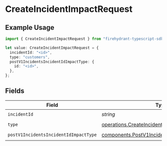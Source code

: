 # CreateIncidentImpactRequest

## Example Usage

```typescript
import { CreateIncidentImpactRequest } from "firehydrant-typescript-sdk/models/operations";

let value: CreateIncidentImpactRequest = {
  incidentId: "<id>",
  type: "customers",
  postV1IncidentsIncidentIdImpactType: {
    id: "<id>",
  },
};
```

## Fields

| Field                                                                                                            | Type                                                                                                             | Required                                                                                                         | Description                                                                                                      |
| ---------------------------------------------------------------------------------------------------------------- | ---------------------------------------------------------------------------------------------------------------- | ---------------------------------------------------------------------------------------------------------------- | ---------------------------------------------------------------------------------------------------------------- |
| `incidentId`                                                                                                     | *string*                                                                                                         | :heavy_check_mark:                                                                                               | N/A                                                                                                              |
| `type`                                                                                                           | [operations.CreateIncidentImpactPathParamType](../../models/operations/createincidentimpactpathparamtype.md)     | :heavy_check_mark:                                                                                               | N/A                                                                                                              |
| `postV1IncidentsIncidentIdImpactType`                                                                            | [components.PostV1IncidentsIncidentIdImpactType](../../models/components/postv1incidentsincidentidimpacttype.md) | :heavy_check_mark:                                                                                               | N/A                                                                                                              |